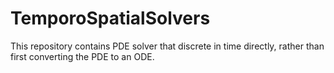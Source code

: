 # TemporoSpatialSolvers
This repository contains PDE solver that discrete in time directly, rather than first converting the PDE to an ODE.
